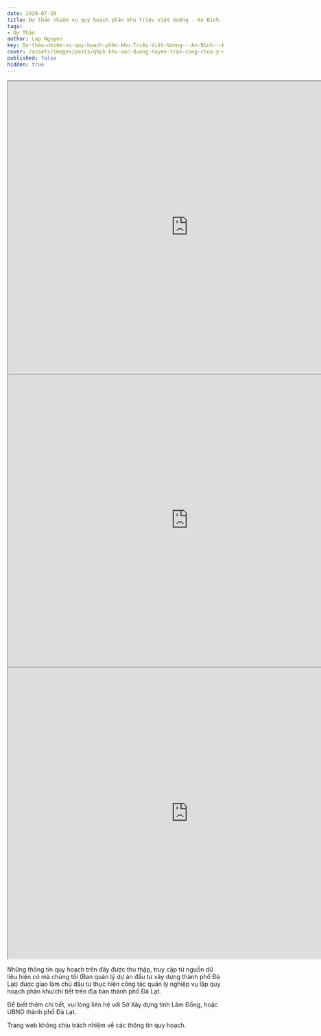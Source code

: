```yaml
---
date: 2020-07-28
title: Dự thảo nhiệm vụ quy hoach phân khu Triệu Việt Vương - An Bình - Đống Đa (Khu D2), Phường 3
tags:
- Dự Thảo
author: Lap Nguyen
key: Dự-thảo-nhiệm-vụ-quy-hoach-phân-khu-Triệu-Việt-Vương---An-Bình---Đống-Đa
cover: /assets/images/posts/qhpk-khu-vuc-duong-huyen-tran-cong-chua-y-dinh-nguyen-dinh-quan-hoang-van-thu-khu-a1.png
published: false
hidden: true
---
```


<iframe src="https://drive.google.com/file/d/14iYYmeHd74a4O67FMKrZtOKW39mjBqRj/preview" width="840" height="680"></iframe>
<iframe src="https://drive.google.com/file/d/1JRR_4JZUESO2gux5LuvTbKm8OztIXGrb/preview" width="840" height="680"></iframe>
<iframe src="https://drive.google.com/file/d/1k3RwHjkNZYVjgLGBH5m8fj45GXgzV6tT/preview" width="840" height="680"></iframe>

Những thông tin quy hoạch trên đây được thu thập, truy cập từ nguồn dữ liệu hiện có mà chúng tôi 
(Ban quản lý dự án đầu tư xây dựng thành phố Đà Lạt) được giao làm chủ đầu tư thực hiện công tác quản lý nghiệp vụ 
lập quy hoạch phân khu/chi tiết trên địa bàn thành phố Đà Lạt.

Để biết thêm chi tiết, vui lòng liên hệ với Sở Xây dựng tỉnh Lâm Đồng, hoặc UBND thành phố Đà Lạt.

Trang web không chịu trách nhiệm về các thông tin quy hoạch.
